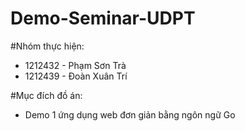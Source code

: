# Demo-Seminar-UDPT

#Nhóm thực hiện:
 + 1212432 - Phạm Sơn Trà
 + 1212439 - Đoàn Xuân Trí
 
#Mục đích đồ án:
 + Demo 1 ứng dụng web đơn giản bằng ngôn ngữ Go

